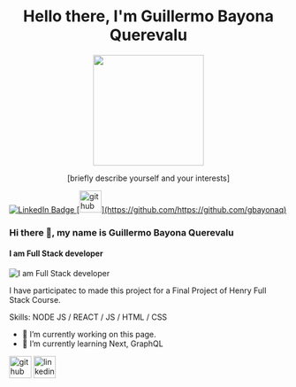 <div id="header" align="center">
  <h1>Hello there, I'm Guillermo Bayona Querevalu</h1>
  <img src="[insert an image of yourself or something you like]" width="200" />
  <p>[briefly describe yourself and your interests]</p>
</div>

<div id="badges">
  <a href="[[(https://www.linkedin.com/in/guillermo-bayona-querevalu-5b94b966/)]]">
    <img src="https://img.shields.io/badge/LinkedIn-blue?style=for-the-badge&logo=linkedin&logoColor=white" alt="LinkedIn Badge"/>
  </a>
  <a href="[(https://github.com/https://github.com/gbayonaq)]">
   [<img src='https://cdn.jsdelivr.net/npm/simple-icons@3.0.1/icons/github.svg' alt='github' height='40'>](https://github.com/https://github.com/gbayonaq)
  </a>
</div>


### Hi there 👋, my name is Guillermo Bayona Querevalu
#### I am Full Stack developer
![I am Full Stack developer](https://arturssmirnovs.github.io/github-profile-readme-generator/images/banner.png)

I have participatec to made this project for a Final Project of Henry Full Stack Course.


Skills: NODE JS / REACT / JS / HTML / CSS

- 🔭 I’m currently working on this page. 
- 🌱 I’m currently learning Next, GraphQL 


[<img src='https://cdn.jsdelivr.net/npm/simple-icons@3.0.1/icons/github.svg' alt='github' height='40'>](https://github.com/https://github.com/gbayonaq)  [<img src='https://cdn.jsdelivr.net/npm/simple-icons@3.0.1/icons/linkedin.svg' alt='linkedin' height='40'>](https://www.linkedin.com/in/guillermo-bayona-querevalu-5b94b966/)  
